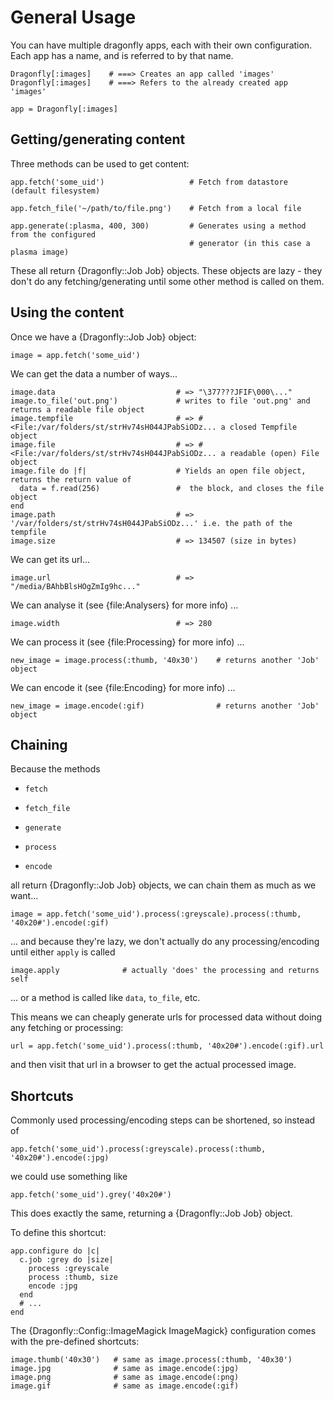 General Usage
=============

You can have multiple dragonfly apps, each with their own configuration.
Each app has a name, and is referred to by that name.

    Dragonfly[:images]    # ===> Creates an app called 'images'
    Dragonfly[:images]    # ===> Refers to the already created app 'images'

    app = Dragonfly[:images]

Getting/generating content
--------------------------
Three methods can be used to get content:

    app.fetch('some_uid')                   # Fetch from datastore (default filesystem)

    app.fetch_file('~/path/to/file.png')    # Fetch from a local file

    app.generate(:plasma, 400, 300)         # Generates using a method from the configured
                                            # generator (in this case a plasma image)

These all return {Dragonfly::Job Job} objects. These objects are lazy - they don't do any fetching/generating until
some other method is called on them.

Using the content
-----------------
Once we have a {Dragonfly::Job Job} object:

    image = app.fetch('some_uid')

We can get the data a number of ways...

    image.data                           # => "\377???JFIF\000\..."
    image.to_file('out.png')             # writes to file 'out.png' and returns a readable file object
    image.tempfile                       # => #<File:/var/folders/st/strHv74sH044JPabSiODz... a closed Tempfile object
    image.file                           # => #<File:/var/folders/st/strHv74sH044JPabSiODz... a readable (open) File object
    image.file do |f|                    # Yields an open file object, returns the return value of
      data = f.read(256)                 #  the block, and closes the file object
    end
    image.path                           # => '/var/folders/st/strHv74sH044JPabSiODz...' i.e. the path of the tempfile
    image.size                           # => 134507 (size in bytes)

We can get its url...

    image.url                            # => "/media/BAhbBlsHOgZmIg9hc..."

We can analyse it (see {file:Analysers} for more info) ...

    image.width                          # => 280

We can process it (see {file:Processing} for more info) ...

    new_image = image.process(:thumb, '40x30')    # returns another 'Job' object

We can encode it (see {file:Encoding} for more info) ...

    new_image = image.encode(:gif)                # returns another 'Job' object

Chaining
--------
Because the methods

  - `fetch`

  - `fetch_file`

  - `generate`

  - `process`

  - `encode`

all return {Dragonfly::Job Job} objects, we can chain them as much as we want...

    image = app.fetch('some_uid').process(:greyscale).process(:thumb, '40x20#').encode(:gif)

... and because they're lazy, we don't actually do any processing/encoding until either `apply` is called

    image.apply              # actually 'does' the processing and returns self

... or a method is called like `data`, `to_file`, etc.

This means we can cheaply generate urls for processed data without doing any fetching or processing:

    url = app.fetch('some_uid').process(:thumb, '40x20#').encode(:gif).url

and then visit that url in a browser to get the actual processed image.

Shortcuts
---------
Commonly used processing/encoding steps can be shortened, so instead of

    app.fetch('some_uid').process(:greyscale).process(:thumb, '40x20#').encode(:jpg)

we could use something like

    app.fetch('some_uid').grey('40x20#')

This does exactly the same, returning a {Dragonfly::Job Job} object.

To define this shortcut:

    app.configure do |c|
      c.job :grey do |size|
        process :greyscale
        process :thumb, size
        encode :jpg
      end
      # ...
    end

The {Dragonfly::Config::ImageMagick ImageMagick} configuration comes with the pre-defined shortcuts:

    image.thumb('40x30')   # same as image.process(:thumb, '40x30')
    image.jpg              # same as image.encode(:jpg)
    image.png              # same as image.encode(:png)
    image.gif              # same as image.encode(:gif)
